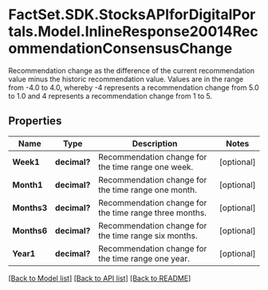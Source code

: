 # FactSet.SDK.StocksAPIforDigitalPortals.Model.InlineResponse20014RecommendationConsensusChange
Recommendation change as the difference of the current recommendation value minus the historic recommendation value. Values are in the range from -4.0 to 4.0, whereby -4 represents a recommendation change from 5.0 to 1.0 and 4 represents a recommendation change from 1 to 5.

## Properties

Name | Type | Description | Notes
------------ | ------------- | ------------- | -------------
**Week1** | **decimal?** | Recommendation change for the time range one week. | [optional] 
**Month1** | **decimal?** | Recommendation change for the time range one month. | [optional] 
**Months3** | **decimal?** | Recommendation change for the time range three months. | [optional] 
**Months6** | **decimal?** | Recommendation change for the time range six months. | [optional] 
**Year1** | **decimal?** | Recommendation change for the time range one year. | [optional] 

[[Back to Model list]](../README.md#documentation-for-models) [[Back to API list]](../README.md#documentation-for-api-endpoints) [[Back to README]](../README.md)

